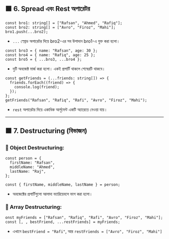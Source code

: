 ## 🟩 6. Spread এবং Rest অপারেটর

```tsx
const bro1: string[] = ["Rafsan", "Ahmed", "Rafiq"];
const bro2: string[] = ["Avro", "Firoz", "Mahi"];
bro1.push(...bro2);
```

- `...` স্প্রেড অপারেটর দিয়ে bro2-এর সব উপাদান bro1-এ যুক্ত করা হলো।

```tsx
const bro3 = { name: "Rafsan", age: 30 };
const bro4 = { name: "Rafiq", age: 25 };
const bro5 = { ...bro3, ...bro4 };
```

- দুটি অবজেক্ট মার্জ করা হলো। একই প্রপার্টি থাকলে শেষেরটি থাকবে।

```tsx
const getFriends = (...friends: string[]) => {
  friends.forEach((friend) => {
    console.log(friend);
  });
};
getFriends("Rafsan", "Rafiq", "Rafi", "Avro", "Firoz", "Mahi");
```

- `rest` অপারেটর দিয়ে একাধিক আর্গুমেন্ট একটি অ্যারেতে নেওয়া যায়।

---

## 🟩 7. Destructuring (বিভাজন)

### 🔹 Object Destructuring:

```tsx
const person = {
  firstName: "Rafsan",
  middleName: "Ahmed",
  lastName: "Raj",
};

const { firstName, middleName, lastName } = person;
```

- অবজেক্টের প্রপার্টিগুলো আলাদা ভ্যারিয়েবলে ভাগ করা হলো।

### 🔹 Array Destructuring:

```tsx
onst myFriends = ["Rafsan", "Rafiq", "Rafi", "Avro", "Firoz", "Mahi"];
const [, , bestFriend, ...restFriends] = myFriends;
```

- এখানে `bestFriend = "Rafi"`, আর `restFriends = ["Avro", "Firoz", "Mahi"]`
